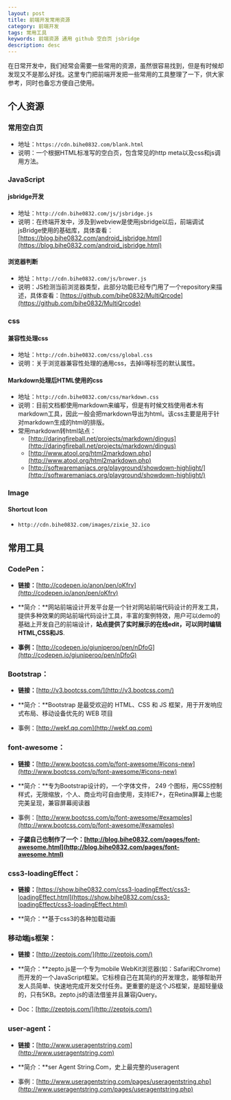 ```yaml
---
layout: post
title: 前端开发常用资源
category: 前端开发
tags: 常用工具
keywords: 前端资源 通用 github 空白页 jsbridge
description: desc
---
```


在日常开发中，我们经常会需要一些常用的资源，虽然很容易找到，但是有时候却发现又不是那么好找。这里专门把前端开发把一些常用的工具整理了一下，供大家参考，同时也备忘方便自己使用。

## 个人资源

### 常用空白页

- 地址：`https://cdn.bihe0832.com/blank.html`
- 说明：一个根据HTML标准写的空白页，包含常见的http meta以及css和js调用方法。

### JavaScript

#### jsbridge开发

- 地址：`http://cdn.bihe0832.com/js/jsbridge.js`
- 说明：在终端开发中，涉及到webview是使用jsbridge以后，前端调试jsBridge使用的基础库，具体查看：[https://blog.bihe0832.com/android_jsbridge.html](https://blog.bihe0832.com/android_jsbridge.html)

#### 浏览器判断

- 地址：`http://cdn.bihe0832.com/js/brower.js`
- 说明：JS检测当前浏览器类型，此部分功能已经专门用了一个repository来描述，具体查看：[https://github.com/bihe0832/MultiQrcode](https://github.com/bihe0832/MultiQrcode)


### css

#### 兼容性处理css

- 地址：`http://cdn.bihe0832.com/css/global.css`
- 说明：关于浏览器兼容性处理的通用css，去掉li等标签的默认属性。

#### Markdown处理后HTML使用的css

- 地址：`http://cdn.bihe0832.com/css/markdown.css`
- 说明：目前文档都使用markdown来编写，但是有时候文档使用者木有markdown工具，因此一般会把markdown导出为html。该css主要是用于针对markdown生成的html的排版。
- 常用markdown转html站点：
	- [http://daringfireball.net/projects/markdown/dingus](http://daringfireball.net/projects/markdown/dingus)
	- [http://www.atool.org/html2markdown.php](http://www.atool.org/html2markdown.php)
	- [http://softwaremaniacs.org/playground/showdown-highlight/](http://softwaremaniacs.org/playground/showdown-highlight/)

### Image

#### Shortcut Icon

- `http://cdn.bihe0832.com/images/zixie_32.ico`

## 常用工具

### CodePen：

- **链接：**[http://codepen.io/anon/pen/oKfrv](http://codepen.io/anon/pen/oKfrv)

- **简介：**网站前端设计开发平台是一个针对网站前端代码设计的开发工具，提供多种效果的网站前端代码设计工具，丰富的案例特效，用户可以demo的基础上开发自己的前端设计，**站点提供了实时展示的在线edit，可以同时编辑HTML,CSS和JS**.

- **事例：**[http://codepen.io/giuniperoo/pen/nDfoG](http://codepen.io/giuniperoo/pen/nDfoG)
    
### Bootstrap：

- **链接：**[http://v3.bootcss.com/](http://v3.bootcss.com/)

- **简介：**Bootstrap 是最受欢迎的 HTML、CSS 和 JS 框架，用于开发响应式布局、移动设备优先的 WEB 项目

- 事例：[http://wekf.qq.com](http://wekf.qq.com)
    

### font-awesome：

- **链接：**[http://www.bootcss.com/p/font-awesome/#icons-new](http://www.bootcss.com/p/font-awesome/#icons-new)

- **简介：**专为Bootstrap设计的，一个字体文件， 249 个图标，用CSS控制样式，无限缩放，个人、商业均可自由使用，支持IE7+，在Retina屏幕上也能完美呈现，兼容屏幕阅读器

- 事例：[http://www.bootcss.com/p/font-awesome/#examples](http://www.bootcss.com/p/font-awesome/#examples)

- **子勰自己也制作了一个：[http://blog.bihe0832.com/pages/font-awesome.html](http://blog.bihe0832.com/pages/font-awesome.html)**

### css3-loadingEffect：

- **链接：**[https://show.bihe0832.com/css3-loadingEffect/css3-loadingEffect.html](https://show.bihe0832.com/css3-loadingEffect/css3-loadingEffect.html)

- **简介：**基于css3的各种加载动画

### 移动端js框架：

- **链接：**[http://zeptojs.com/](http://zeptojs.com/)

- **简介：**zepto.js是一个专为mobile WebKit浏览器(如：Safari和Chrome)而开发的一个JavaScript框架。它标榜自己在其简约的开发理念，能够帮助开发人员简单、快速地完成开发交付任务。更重要的是这个JS框架，是超轻量级的，只有5KB。zepto.js的语法借鉴并且兼容jQuery。

- Doc：[http://zeptojs.com/](http://zeptojs.com/)
    

### user-agent：

- **链接：**[http://www.useragentstring.com](http://www.useragentstring.com)

- **简介：**ser Agent String.Com，史上最完整的useragent

- 事例：[http://www.useragentstring.com/pages/useragentstring.php](http://www.useragentstring.com/pages/useragentstring.php)


